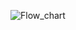 
![Flow_chart](https://user-images.githubusercontent.com/47116049/152685836-3c8be4ff-0ff8-4be9-a6d0-d58f147acf40.JPG)
